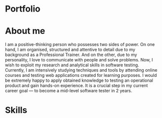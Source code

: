 # Portfolio
# About me
I am a positive-thinking person who possesses two sides of power. On one hand, I am organised, structured and attentive to detail due to my background as a Professional Trainer. And on the other, due to my personality, I love to communicate with people and solve problems. Now, I wish to exploit my research and analytical skills in software testing. Currently, I am intensively studying techniques and tools by attending online courses and testing web applications created for learning purposes. I would be extremely happy to apply obtained knowledge to testing an operational product and gain hands-on experience. It is a crucial step in my current career goal — to become a mid-level software tester in 2 years.
# Skills



